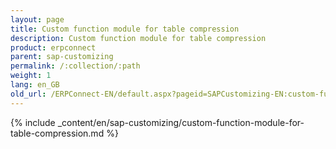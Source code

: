 ```yaml
---
layout: page
title: Custom function module for table compression
description: Custom function module for table compression
product: erpconnect
parent: sap-customizing
permalink: /:collection/:path
weight: 1
lang: en_GB
old_url: /ERPConnect-EN/default.aspx?pageid=SAPCustomizing-EN:custom-function-module-for-table-compression
---
```


{% include _content/en/sap-customizing/custom-function-module-for-table-compression.md  %}